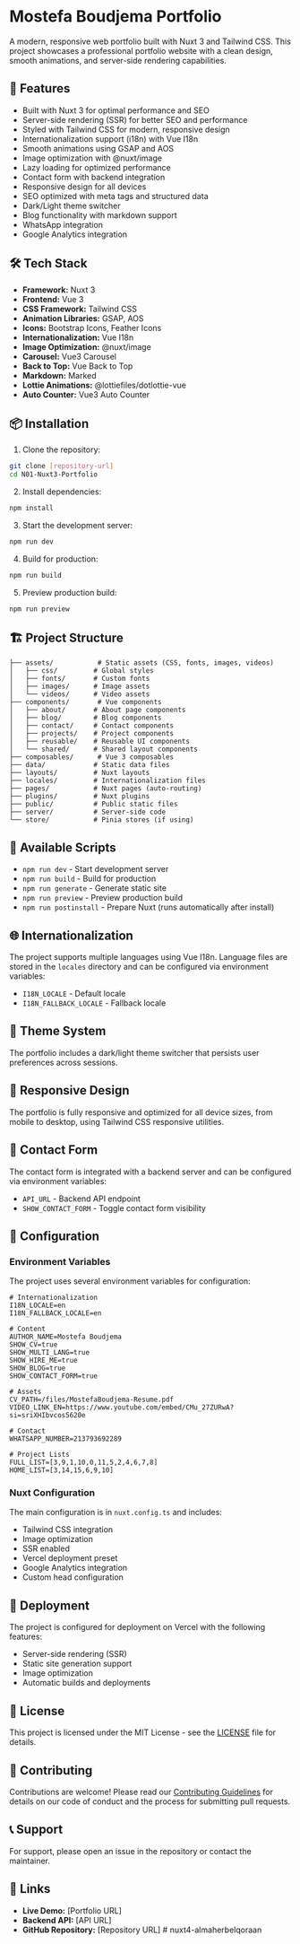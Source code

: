# Mostefa Boudjema Portfolio

A modern, responsive web portfolio built with Nuxt 3 and Tailwind CSS. This project showcases a professional portfolio website with a clean design, smooth animations, and server-side rendering capabilities.

## 🚀 Features

- Built with Nuxt 3 for optimal performance and SEO
- Server-side rendering (SSR) for better SEO and performance
- Styled with Tailwind CSS for modern, responsive design
- Internationalization support (i18n) with Vue I18n
- Smooth animations using GSAP and AOS
- Image optimization with @nuxt/image
- Lazy loading for optimized performance
- Contact form with backend integration
- Responsive design for all devices
- SEO optimized with meta tags and structured data
- Dark/Light theme switcher
- Blog functionality with markdown support
- WhatsApp integration
- Google Analytics integration

## 🛠️ Tech Stack

- **Framework:** Nuxt 3
- **Frontend:** Vue 3
- **CSS Framework:** Tailwind CSS
- **Animation Libraries:** GSAP, AOS
- **Icons:** Bootstrap Icons, Feather Icons
- **Internationalization:** Vue I18n
- **Image Optimization:** @nuxt/image
- **Carousel:** Vue3 Carousel
- **Back to Top:** Vue Back to Top
- **Markdown:** Marked
- **Lottie Animations:** @lottiefiles/dotlottie-vue
- **Auto Counter:** Vue3 Auto Counter

## 📦 Installation

1. Clone the repository:
```bash
git clone [repository-url]
cd N01-Nuxt3-Portfolio
```

2. Install dependencies:
```bash
npm install
```

3. Start the development server:
```bash
npm run dev
```

4. Build for production:
```bash
npm run build
```

5. Preview production build:
```bash
npm run preview
```

## 🏗️ Project Structure

```
├── assets/           # Static assets (CSS, fonts, images, videos)
│   ├── css/         # Global styles
│   ├── fonts/       # Custom fonts
│   ├── images/      # Image assets
│   └── videos/      # Video assets
├── components/       # Vue components
│   ├── about/       # About page components
│   ├── blog/        # Blog components
│   ├── contact/     # Contact components
│   ├── projects/    # Project components
│   ├── reusable/    # Reusable UI components
│   └── shared/      # Shared layout components
├── composables/      # Vue 3 composables
├── data/            # Static data files
├── layouts/         # Nuxt layouts
├── locales/         # Internationalization files
├── pages/           # Nuxt pages (auto-routing)
├── plugins/         # Nuxt plugins
├── public/          # Public static files
├── server/          # Server-side code
└── store/           # Pinia stores (if using)
```

## 🚀 Available Scripts

- `npm run dev` - Start development server
- `npm run build` - Build for production
- `npm run generate` - Generate static site
- `npm run preview` - Preview production build
- `npm run postinstall` - Prepare Nuxt (runs automatically after install)

## 🌐 Internationalization

The project supports multiple languages using Vue I18n. Language files are stored in the `locales` directory and can be configured via environment variables:

- `I18N_LOCALE` - Default locale
- `I18N_FALLBACK_LOCALE` - Fallback locale

## 🎨 Theme System

The portfolio includes a dark/light theme switcher that persists user preferences across sessions.

## 📱 Responsive Design

The portfolio is fully responsive and optimized for all device sizes, from mobile to desktop, using Tailwind CSS responsive utilities.

## 📧 Contact Form

The contact form is integrated with a backend server and can be configured via environment variables:

- `API_URL` - Backend API endpoint
- `SHOW_CONTACT_FORM` - Toggle contact form visibility

## 🔧 Configuration

### Environment Variables

The project uses several environment variables for configuration:

```env
# Internationalization
I18N_LOCALE=en
I18N_FALLBACK_LOCALE=en

# Content
AUTHOR_NAME=Mostefa Boudjema
SHOW_CV=true
SHOW_MULTI_LANG=true
SHOW_HIRE_ME=true
SHOW_BLOG=true
SHOW_CONTACT_FORM=true

# Assets
CV_PATH=/files/MostefaBoudjema-Resume.pdf
VIDEO_LINK_EN=https://www.youtube.com/embed/CMu_27ZURwA?si=sriXHIbvcos5620e

# Contact
WHATSAPP_NUMBER=213793692289

# Project Lists
FULL_LIST=[3,9,1,10,0,11,5,2,4,6,7,8]
HOME_LIST=[3,14,15,6,9,10]
```

### Nuxt Configuration

The main configuration is in `nuxt.config.ts` and includes:

- Tailwind CSS integration
- Image optimization
- SSR enabled
- Vercel deployment preset
- Google Analytics integration
- Custom head configuration

## 🚀 Deployment

The project is configured for deployment on Vercel with the following features:

- Server-side rendering (SSR)
- Static site generation support
- Image optimization
- Automatic builds and deployments

## 📄 License

This project is licensed under the MIT License - see the [LICENSE](LICENSE) file for details.

## 🤝 Contributing

Contributions are welcome! Please read our [Contributing Guidelines](CONTRIBUTING.md) for details on our code of conduct and the process for submitting pull requests.

## 📞 Support

For support, please open an issue in the repository or contact the maintainer.

## 🔗 Links

- **Live Demo:** [Portfolio URL]
- **Backend API:** [API URL]
- **GitHub Repository:** [Repository URL]
#   n u x t 4 - a l m a h e r b e l q o r a a n  
 